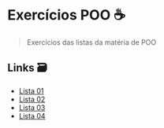 # Exercícios POO ☕

> Exercícios das listas da matéria de POO

## Links 🗃️

- [Lista 01](lista01)
- [Lista 02](lista02)
- [Lista 03](lista03)
- [Lista 04](lista04)
